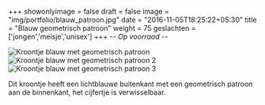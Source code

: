 +++
showonlyimage = false
draft = false
image = "img/portfolio/blauw_patroon.jpg"
date = "2016-11-05T18:25:22+05:30"
title = "Blauw geometrisch patroon"
weight = 75
geslachten = ['jongen','meisje','unisex']
+++
*-- Op voorraad --*
<!--more-->
![Kroontje blauw met geometrisch patroon][1]
![Kroontje blauw met geometrisch patroon 2][2]
![Kroontje blauw met geometrisch patroon 3][3]

Dit kroontje heeft een lichtblauwe buitenkant met een geometrisch patroon aan de binnenkant, het cijfertje is verwisselbaar.

[1]: /img/portfolio/blauw_patroon.jpg
[2]: /img/portfolio/alternatieven/blauw_patroon/blauw_patroon_2.jpg
[3]: /img/portfolio/alternatieven/blauw_patroon/blauw_patroon_3.jpg